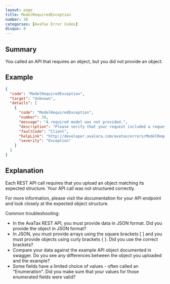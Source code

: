 ```yaml
---
layout: page
title: ModelRequiredException
number: 38
categories: [AvaTax Error Codes]
disqus: 0
---
```


## Summary

You called an API that requires an object, but you did not provide an object.

## Example

```json
{
  "code": "ModelRequiredException",
  "target": "Unknown",
  "details": [
    {
      "code": "ModelRequiredException",
      "number": 38,
      "message": "A required model was not provided.",
      "description": "Please verify that your request included a request body in valid JSON format.",
      "faultCode": "Client",
      "helpLink": "http://developer.avalara.com/avatax/errors/ModelRequiredException",
      "severity": "Exception"
    }
  ]
}
```

## Explanation

Each REST API call requires that you upload an object matching its expected structure.  Your API call was not structured correctly.

For more information, please visit the documentation for your API endpoint and look closely at the expected object structure.

Common troubleshooting:

<ul class="normal">
<li>In the AvaTax REST API, you must provide data in JSON format.  Did you provide the object in JSON format?</li>
<li>In JSON, you must provide arrays using the square brackets [ ] and you must provide objects using curly brackets { }.  Did you use the correct brackets?</li>
<li>Compare your data against the example API object documented in swagger.  Do you see any differences between the object you uploaded and the example?</li>
<li>Some fields have a limited choice of values - often called an "Enumeration".  Did you make sure that your values for those enumerated fields were valid?</li>
</ul>
